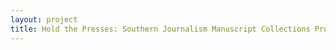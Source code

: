 ```yaml
--- 
layout: project 
title: Hold the Presses: Southern Journalism Manuscript Collections Project
---
```



